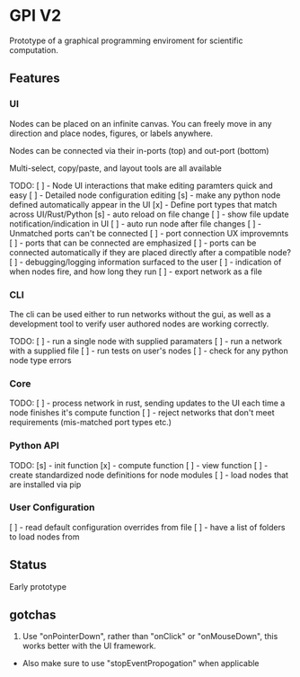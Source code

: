 # GPI V2

Prototype of a graphical programming enviroment for scientific computation.


## Features

### UI
Nodes can be placed on an infinite canvas.
You can freely move in any direction and place nodes, figures, or labels anywhere.

Nodes can be connected via their in-ports (top) and out-port (bottom)

Multi-select, copy/paste, and layout tools are all available

TODO:
[ ] - Node UI interactions that make editing paramters quick and easy
[ ] - Detailed node configuration editing
[s] - make any python node defined automatically appear in the UI
  [x] - Define port types that match across UI/Rust/Python
  [s] - auto reload on file change
    [ ] - show file update notification/indication in UI
    [ ] - auto run node after file changes
[ ] - Unmatched ports can't be connected
[ ] - port connection UX improvemnts
  [ ] - ports that can be connected are emphasized
  [ ] - ports can be connected automatically if they are placed directly after a compatible node?
[ ] - debugging/logging information surfaced to the user
[ ] - indication of when nodes fire, and how long they run
[ ] - export network as a file

### CLI
The cli can be used either to run networks without the gui,
as well as a development tool to verify user authored nodes
are working correctly.


TODO:
[ ] - run a single node with supplied paramaters
[ ] - run a network with a supplied file
[ ] - run tests on user's nodes
[ ] - check for any python node type errors

### Core

TODO:
[ ] - process network in rust, sending updates to the UI each time a node finishes it's compute function
[ ] - reject networks that don't meet requirements (mis-matched port types etc.)


### Python API

TODO:
[s] - init function
[x] - compute function
[ ] - view function
[ ] - create standardized node definitions for node modules
  [ ] - load nodes that are installed via pip


### User Configuration
[ ] - read default configuration overrides from file
[ ] - have a list of folders to load nodes from



## Status
Early prototype


## gotchas
1. Use "onPointerDown", rather than "onClick" or "onMouseDown", this works better with the UI framework.
  - Also make sure to use "stopEventPropogation" when applicable

